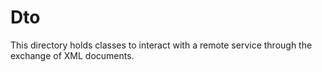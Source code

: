 # Dto

This directory holds classes to interact with a remote service through the exchange of XML documents.